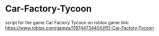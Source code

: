 # Car-Factory-Tycoon
script for the game Car Factory Tycoon on roblox game link: https://www.roblox.com/games/11874473440/UPD-Car-Factory-Tycoon
